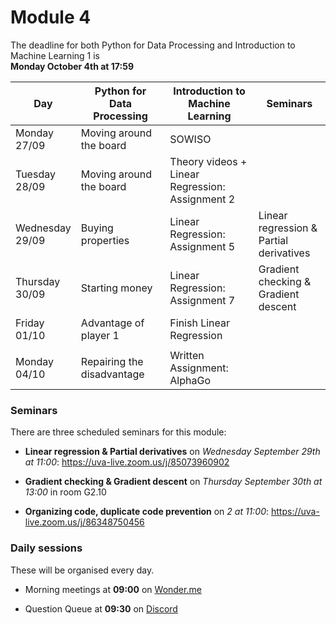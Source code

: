 
# Module 4

The deadline for both Python for Data Processing and Introduction to Machine Learning 1 is<br>**Monday October 4th at 17:59**

| Day                | Python for<br>Data Processing        | Introduction to<br>Machine Learning   | Seminars                                    |
|--------------------|--------------------------------------|---------------------------------------|---------------------------------------------|
| Monday<br>27/09    | Moving around the board              | SOWISO                                |                                             |
| Tuesday<br>28/09   | Moving around the board              | Theory videos +<br>Linear Regression:<br>Assignment 2 |                             |
| Wednesday<br>29/09 | Buying properties                    | Linear Regression:<br>Assignment 5    | Linear regression &<br>Partial derivatives  |
| Thursday<br>30/09  | Starting money                       | Linear Regression:<br>Assignment 7    | Gradient checking &<br>Gradient descent     |
| Friday<br>01/10    | Advantage of player 1                | Finish Linear Regression              |                                             |
|                    |                                      |                                       |                                             |
| Monday<br>04/10    | Repairing the disadvantage           | Written Assignment: AlphaGo           |                                             |

### Seminars

There are three scheduled seminars for this module:

* **Linear regression & Partial derivatives** on *Wednesday September 29th at 11:00*: <https://uva-live.zoom.us/j/85073960902>

* **Gradient checking & Gradient descent** on *Thursday September 30th at 13:00* in room G2.10

* **Organizing code, duplicate code prevention** on *2 at 11:00*: <https://uva-live.zoom.us/j/86348750456>

### Daily sessions

These will be organised every day.

* Morning meetings at **09:00** on [Wonder.me](https://www.wonder.me/r?id=c6cdcb4d-7901-44dc-9b9f-fe90898c22a5)

* Question Queue at **09:30** on [Discord](https://discord.gg/y9BVSck5z5)

